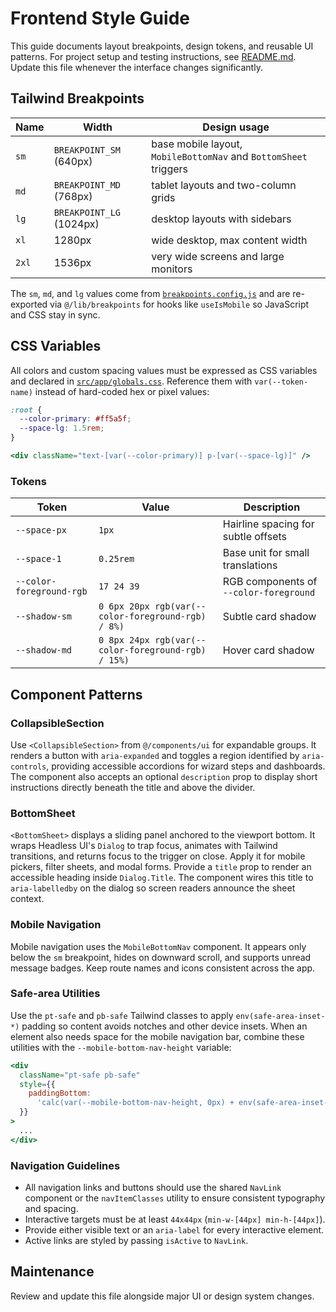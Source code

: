 # Frontend Style Guide

This guide documents layout breakpoints, design tokens, and reusable UI patterns. For project setup and testing instructions, see [README.md](README.md). Update this file whenever the interface changes significantly.

## Tailwind Breakpoints

| Name | Width | Design usage |
| ---- | ----- | ------------ |
| `sm` | `BREAKPOINT_SM` (640px) | base mobile layout, `MobileBottomNav` and `BottomSheet` triggers |
| `md` | `BREAKPOINT_MD` (768px) | tablet layouts and two-column grids |
| `lg` | `BREAKPOINT_LG` (1024px) | desktop layouts with sidebars |
| `xl` | 1280px | wide desktop, max content width |
| `2xl` | 1536px | very wide screens and large monitors |

The `sm`, `md`, and `lg` values come from [`breakpoints.config.js`](breakpoints.config.js) and are re-exported via `@/lib/breakpoints` for hooks like `useIsMobile` so JavaScript and CSS stay in sync.

## CSS Variables

All colors and custom spacing values must be expressed as CSS variables and declared in [`src/app/globals.css`](src/app/globals.css). Reference them with `var(--token-name)` instead of hard-coded hex or pixel values:

```css
:root {
  --color-primary: #ff5a5f;
  --space-lg: 1.5rem;
}
```

```jsx
<div className="text-[var(--color-primary)] p-[var(--space-lg)]" />
```

### Tokens

| Token | Value | Description |
| ----- | ----- | ----------- |
| `--space-px` | `1px` | Hairline spacing for subtle offsets |
| `--space-1` | `0.25rem` | Base unit for small translations |
| `--color-foreground-rgb` | `17 24 39` | RGB components of `--color-foreground` |
| `--shadow-sm` | `0 6px 20px rgb(var(--color-foreground-rgb) / 8%)` | Subtle card shadow |
| `--shadow-md` | `0 8px 24px rgb(var(--color-foreground-rgb) / 15%)` | Hover card shadow |

## Component Patterns

### CollapsibleSection

Use `<CollapsibleSection>` from `@/components/ui` for expandable groups. It renders a button with `aria-expanded` and toggles a region identified by `aria-controls`, providing accessible accordions for wizard steps and dashboards. The component also accepts an optional `description` prop to display short instructions directly beneath the title and above the divider.

### BottomSheet

`<BottomSheet>` displays a sliding panel anchored to the viewport bottom. It wraps Headless UI's `Dialog` to trap focus, animates with Tailwind transitions, and returns focus to the trigger on close. Apply it for mobile pickers, filter sheets, and modal forms.
Provide a `title` prop to render an accessible heading inside `Dialog.Title`. The component wires this title to `aria-labelledby` on the dialog so screen readers announce the sheet context.

### Mobile Navigation

Mobile navigation uses the `MobileBottomNav` component. It appears only below the `sm` breakpoint, hides on downward scroll, and supports unread message badges. Keep route names and icons consistent across the app.

### Safe-area Utilities

Use the `pt-safe` and `pb-safe` Tailwind classes to apply `env(safe-area-inset-*)` padding so content avoids notches and other device insets. When an element also needs space for the mobile navigation bar, combine these utilities with the `--mobile-bottom-nav-height` variable:

```jsx
<div
  className="pt-safe pb-safe"
  style={{
    paddingBottom:
      'calc(var(--mobile-bottom-nav-height, 0px) + env(safe-area-inset-bottom))',
  }}
>
  ...
</div>
```

### Navigation Guidelines

- All navigation links and buttons should use the shared `NavLink` component or the `navItemClasses` utility to ensure consistent typography and spacing.
- Interactive targets must be at least `44x44px` (`min-w-[44px] min-h-[44px]`).
- Provide either visible text or an `aria-label` for every interactive element.
- Active links are styled by passing `isActive` to `NavLink`.

## Maintenance

Review and update this file alongside major UI or design system changes.

